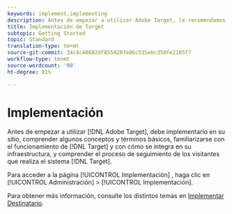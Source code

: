 ```yaml
---
keywords: implement;implementing
description: Antes de empezar a utilizar Adobe Target, le recomendamos que lo implemente en su sitio, comprenda algunos conceptos y términos básicos, se familiarice con el funcionamiento de Target y cómo se integra en su infraestructura, y comprenda el proceso de seguimiento de los visitantes que realiza el sistema Target.
title: Implementación de Target
subtopic: Getting Started
topic: Standard
translation-type: tm+mt
source-git-commit: 34c4c48602df8550287e86c535ebc350fe2185f7
workflow-type: tm+mt
source-wordcount: '99'
ht-degree: 81%

---
```



# Implementación

Antes de empezar a utilizar [!DNL Adobe Target], debe implementarlo en su sitio, comprender algunos conceptos y términos básicos, familiarizarse con el funcionamiento de [!DNL Target] y con cómo se integra en su infraestructura, y comprender el proceso de seguimiento de los visitantes que realiza el sistema [!DNL Target].

Para acceder a la página [!UICONTROL Implementación] , haga clic en [!UICONTROL Administración] > [!UICONTROL Implementación].

Para obtener más información, consulte los distintos temas en [Implementar Destinatario](/help/c-implementing-target/implementing-target.md).